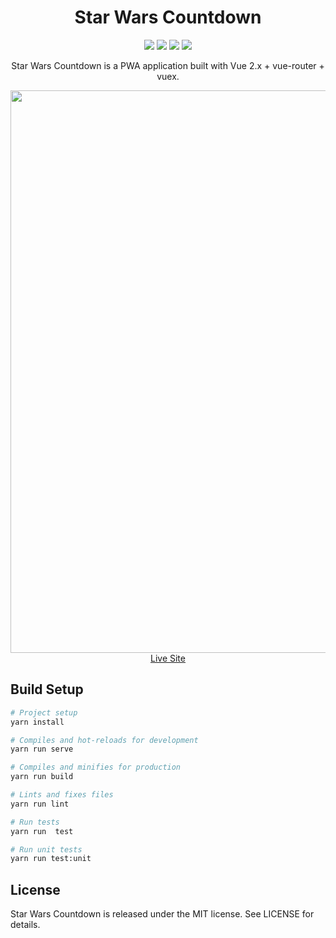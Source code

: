 <h1 align="center"> Star Wars Countdown</h1>

<p align="center">
  <img src="https://img.shields.io/badge/Made%20with-Vue.js-64b587.svg" />
  <img src="https://img.shields.io/badge/vue-2.2-success.svg" />
  <img src="https://img.shields.io/badge/license-MIT-blue.svg" />
  <img src="https://img.shields.io/website-up-down-green-red/http/starwarscountdown.online.svg" />

</p>

<p align="center">Star Wars Countdown is a PWA application built with Vue 2.x + vue-router + vuex.</p>

<p align="center">
  <a href="https://starwarscountdown.online" target="_blank">
    <img src="https://user-images.githubusercontent.com/6362174/55625430-08c92400-57a9-11e9-881b-cab54bd5844d.png" width="900px">
    <br>
    Live Site
  </a>
</p>

## Build Setup

```bash
# Project setup
yarn install

# Compiles and hot-reloads for development
yarn run serve

# Compiles and minifies for production
yarn run build

# Lints and fixes files
yarn run lint

# Run tests
yarn run  test

# Run unit tests
yarn run test:unit
```

## License

Star Wars Countdown is released under the MIT license. See LICENSE for details.
